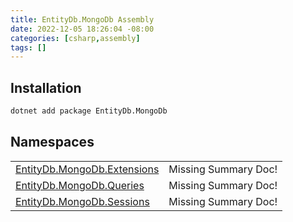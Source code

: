 ```yaml
---
title: EntityDb.MongoDb Assembly
date: 2022-12-05 18:26:04 -08:00
categories: [csharp,assembly]
tags: []
---
```


## Installation
```sh
dotnet add package EntityDb.MongoDb
```
## Namespaces
<table><tr><td><a href='/posts/csharp.namespace.entitydb.mongodb.extensions/'>EntityDb.MongoDb.Extensions</a></td><td>Missing Summary Doc!</td></tr><tr><td><a href='/posts/csharp.namespace.entitydb.mongodb.queries/'>EntityDb.MongoDb.Queries</a></td><td>Missing Summary Doc!</td></tr><tr><td><a href='/posts/csharp.namespace.entitydb.mongodb.sessions/'>EntityDb.MongoDb.Sessions</a></td><td>Missing Summary Doc!</td></tr></table>

